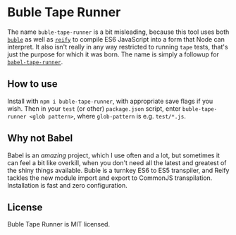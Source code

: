 # Buble Tape Runner

The name `buble-tape-runner` is a bit misleading, because this tool uses both [`buble`](https://buble.surge.sh/) as well as [`reify`](https://github.com/benjamn/reify) to compile ES6 JavaScript into a form that Node can interpret. It also isn't really in any way restricted to running `tape` tests, that's just the purpose for which it was born. The name is simply a followup for [`babel-tape-runner`](https://github.com/wavded/babel-tape-runner).

## How to use

Install with `npm i buble-tape-runner`, with appropriate save flags if you wish. Then in your `test` (or other) `package.json` script, enter `buble-tape-runner <glob pattern>`, where `glob-pattern` is e.g. `test/*.js`.

## Why not Babel

Babel is an *amazing* project, which I use often and a lot, but sometimes it can feel a bit like overkill, when you don't need all the latest and greatest of the shiny things available. Buble is a turnkey ES6 to ES5 transpiler, and Reify tackles the new module import and export to CommonJS transpilation. Installation is fast and zero configuration.

## License

Buble Tape Runner is MIT licensed.
